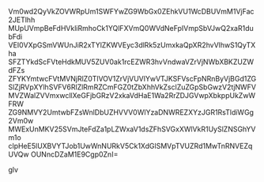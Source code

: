 Vm0wd2QyVkZOVWRpUm1SWFYwZG9WbGx0ZEhkVU1WcDBUVmM1VjFac2JETlhh
MUpUVmpBeFdHVkliRmhoCk1YQlFXVmQ0WVdNeFpIVmpSbVJwQ2xaR1dubFdi
VEI0VXpGSmVWUnJiR2xTYlZKWVEyc3dlRk5zUmxkaQpXR2hvVlhwS1QyTXha
SFZTYkdScFVteHdkMUV5ZUV0ak1rcEZWR3hvVndwaVZrVjNWbXBKZUZWdFZs
ZFYKYmtwcFVtMVNjRlZ0TlVOV1ZrVjVUVlYwVTJKSFVscFpNRnByVjBGd1ZG
SlZjRVpXYlhSVFV6RlZlRmRZCmFGZ0tZbXhhVkZsclZuZGpSbGwzV2tjNWFV
MVZWalZVVmxwcllXeGFjbGRzV2xkaVdHaE1Wa2RrZDJGVwpXbkppUkZwWFRW
ZG9NMVY2UmtwbFZsWnlDbUZHVVV0WlYzaDNWREZXYzJGR1RsTldiWGg2Vm0w
MWExUnMKV25SVmJteFdZa1pLZWxaV1dsZFhSVGxXWlVkR1UySlZNSGhYVm1o
clpHeE5lUXBVYTJob1UwWnNURkV5Ck1XdGlSMVpTVUZRd1MwTnRNVEZqUVQw
OUNncDZaM1E9Cgp0ZnI=

glv